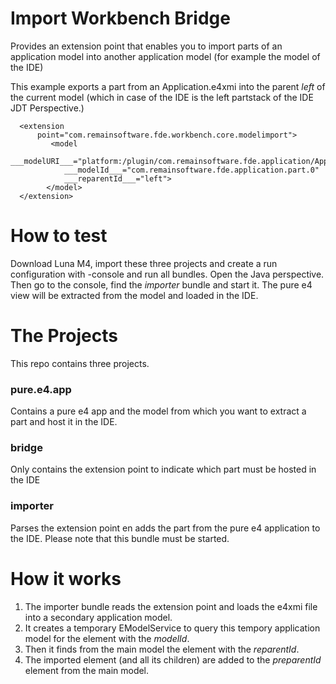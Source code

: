Import Workbench Bridge
=======================

Provides an extension point that enables you to import parts of an application model into another application model (for example the model of the IDE)

This example exports a part from an Application.e4xmi into the parent _left_ of the current model (which in case of the IDE is the left partstack of the IDE JDT Perspective.)

      <extension
          point="com.remainsoftware.fde.workbench.core.modelimport">
             <model
                ___modelURI___="platform:/plugin/com.remainsoftware.fde.application/Application.e4xmi"
                ___modelId___="com.remainsoftware.fde.application.part.0"
                ___reparentId___="left">
            </model>
      </extension>   

How to test
===========
Download Luna M4, import these three projects and create a run configuration with -console and run all bundles. Open the Java perspective. Then go to the console, find the _importer_ bundle and start it. The pure e4 view will be extracted from the model and loaded in the IDE.  



The Projects
============
This repo contains three projects. 

### pure.e4.app
Contains a pure e4 app and the model from which you want to extract a part and host it in the IDE.

### bridge
Only contains the extension point to indicate which part must be hosted in the IDE

### importer
Parses the extension point en adds the part from the pure e4 application to the IDE. Please note that this bundle must be started.


How it works
============
1. The importer bundle reads the extension point and loads the e4xmi file into a secondary application model. 
2. It creates a temporary EModelService to query this tempory application model for the element with the _modelId_. 
3. Then it finds from the main model the element with the _reparentId_.
4. The imported element (and all its children) are added to the _preparentId_ element from the main model.

